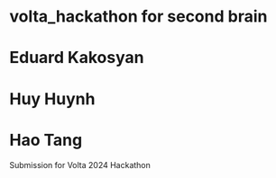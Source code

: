 # volta_hackathon for second brain

# Eduard Kakosyan
# Huy Huynh
# Hao Tang

Submission for Volta 2024 Hackathon
